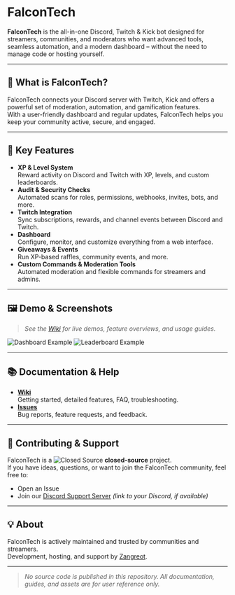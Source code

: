 # FalconTech

**FalconTech** is the all-in-one Discord, Twitch & Kick bot designed for streamers, communities, and moderators who want advanced tools, seamless automation, and a modern dashboard – without the need to manage code or hosting yourself.

---

## 🚀 What is FalconTech?

FalconTech connects your Discord server with Twitch, Kick and offers a powerful set of moderation, automation, and gamification features.  
With a user-friendly dashboard and regular updates, FalconTech helps you keep your community active, secure, and engaged.

---

## 🌟 Key Features

- **XP & Level System**  
  Reward activity on Discord and Twitch with XP, levels, and custom leaderboards.
- **Audit & Security Checks**  
  Automated scans for roles, permissions, webhooks, invites, bots, and more.
- **Twitch Integration**  
  Sync subscriptions, rewards, and channel events between Discord and Twitch.
- **Dashboard**  
  Configure, monitor, and customize everything from a web interface.
- **Giveaways & Events**  
  Run XP-based raffles, community events, and more.
- **Custom Commands & Moderation Tools**  
  Automated moderation and flexible commands for streamers and admins.

---

## 🖼️ Demo & Screenshots

> _See the [Wiki](https://github.com/Zangreot/falcontech/wiki) for live demos, feature overviews, and usage guides._

![Dashboard Example](assets/dashboard-screenshot.png)
![Leaderboard Example](assets/leaderboard-screenshot.png)

---

## 📚 Documentation & Help

- **[Wiki](https://github.com/Zangreot/falcontech/wiki)**  
  Getting started, detailed features, FAQ, troubleshooting.
- **[Issues](https://github.com/Zangreot/falcontech/issues)**  
  Bug reports, feature requests, and feedback.

---

## 🤝 Contributing & Support

FalconTech is a ![Closed Source](https://img.shields.io/badge/source-closed--source-red) **closed-source** project.  
If you have ideas, questions, or want to join the FalconTech community, feel free to:
- Open an Issue
- Join our [Discord Support Server](#) *(link to your Discord, if available)*

---

## 💡 About

FalconTech is actively maintained and trusted by communities and streamers.  
Development, hosting, and support by [Zangreot](https://github.com/Zangreot).

---

> _No source code is published in this repository. All documentation, guides, and assets are for user reference only._
